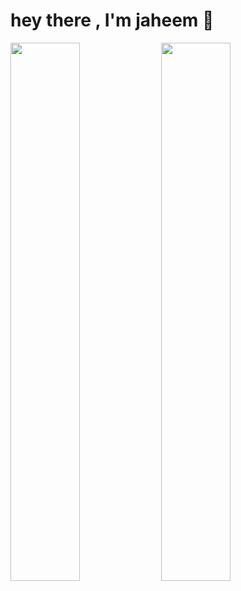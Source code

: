 # hey there , I'm jaheem 👋

<img aligne="left" width="47%" src="https://github-readme-stats.vercel.app/api?username=jaheem971&show_icons=true&theme=radical" />

<img aligne="left" width="47%" src="https://github-readme-stats.vercel.app/api/top-langs/?username=jaheem971&layout=compact" />

